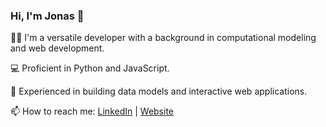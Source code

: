 ### Hi, I'm Jonas 👋

👨‍💻 I'm a versatile developer with a background in computational modeling and web development.

:computer: Proficient in Python and JavaScript.

🚀 Experienced in building data models and interactive web applications.

📫 How to reach me: [LinkedIn](https://www.linkedin.com/in/jgregoriods) | [Website](https://www.jonasgregorio.com)
